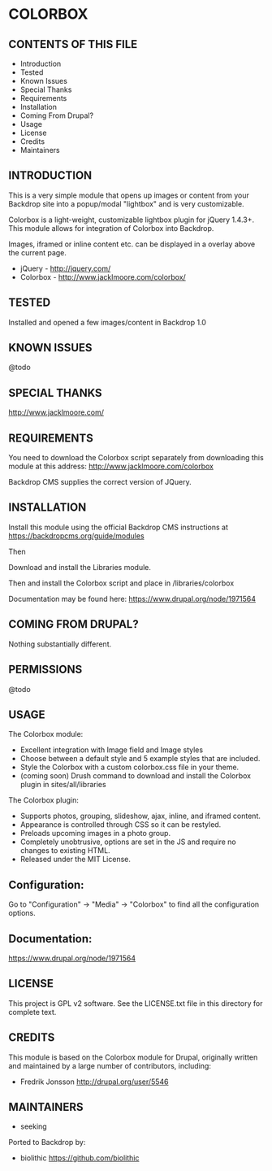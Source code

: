 COLORBOX
===================

CONTENTS OF THIS FILE
---------------------

 - Introduction
 - Tested
 - Known Issues
 - Special Thanks
 - Requirements
 - Installation
 - Coming From Drupal?
 - Usage
 - License
 - Credits
 - Maintainers

INTRODUCTION
------------

This is a very simple module that opens up images or content from your Backdrop site into a popup/modal "lightbox" and is very customizable.

Colorbox is a light-weight, customizable lightbox plugin for jQuery 1.4.3+.
This module allows for integration of Colorbox into Backdrop.

Images, iframed or inline content etc. can be displayed in a
overlay above the current page.

* jQuery - http://jquery.com/
* Colorbox - http://www.jacklmoore.com/colorbox/

TESTED
-----

Installed and opened a few images/content in Backdrop 1.0

KNOWN ISSUES
---------------------

@todo

SPECIAL THANKS
--------------

http://www.jacklmoore.com/

REQUIREMENTS
------------

You need to download the Colorbox script separately from downloading this module at this address: http://www.jacklmoore.com/colorbox

Backdrop CMS supplies the correct version of JQuery.


INSTALLATION
------------

Install this module using the official Backdrop CMS instructions at https://backdropcms.org/guide/modules

Then

Download and install the Libraries module.

Then and install the Colorbox script and place in /libraries/colorbox

Documentation may be found here: https://www.drupal.org/node/1971564


COMING FROM DRUPAL?
-------------------

Nothing substantially different.

PERMISSIONS
------------

@todo


USAGE
-----

The Colorbox module:

* Excellent integration with Image field and Image styles
* Choose between a default style and 5 example styles that are included.
* Style the Colorbox with a custom colorbox.css file in your theme.
* (coming soon) Drush command to download and install the Colorbox plugin in
  sites/all/libraries

The Colorbox plugin:

* Supports photos, grouping, slideshow, ajax, inline, and iframed content.
* Appearance is controlled through CSS so it can be restyled.
* Preloads upcoming images in a photo group.
* Completely unobtrusive, options are set in the JS and require no
  changes to existing HTML.
* Released under the MIT License.

Configuration:
-------------
Go to "Configuration" -> "Media" -> "Colorbox" to find
all the configuration options.

Documentation:
-------------
https://www.drupal.org/node/1971564

LICENSE
-------

This project is GPL v2 software. See the LICENSE.txt file in this directory for complete text.

CREDITS
-----------

This module is based on the Colorbox module for Drupal, originally written and maintained by a large number of contributors, including:

- Fredrik Jonsson <http://drupal.org/user/5546>

MAINTAINERS
-----------

- seeking

Ported to Backdrop by:

 - biolithic <https://github.com/biolithic>
